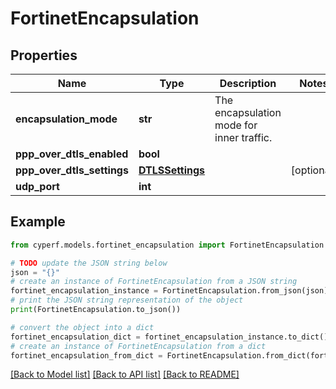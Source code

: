 # FortinetEncapsulation


## Properties

Name | Type | Description | Notes
------------ | ------------- | ------------- | -------------
**encapsulation_mode** | **str** | The encapsulation mode for inner traffic. | 
**ppp_over_dtls_enabled** | **bool** |  | 
**ppp_over_dtls_settings** | [**DTLSSettings**](DTLSSettings.md) |  | [optional] 
**udp_port** | **int** |  | 

## Example

```python
from cyperf.models.fortinet_encapsulation import FortinetEncapsulation

# TODO update the JSON string below
json = "{}"
# create an instance of FortinetEncapsulation from a JSON string
fortinet_encapsulation_instance = FortinetEncapsulation.from_json(json)
# print the JSON string representation of the object
print(FortinetEncapsulation.to_json())

# convert the object into a dict
fortinet_encapsulation_dict = fortinet_encapsulation_instance.to_dict()
# create an instance of FortinetEncapsulation from a dict
fortinet_encapsulation_from_dict = FortinetEncapsulation.from_dict(fortinet_encapsulation_dict)
```
[[Back to Model list]](../README.md#documentation-for-models) [[Back to API list]](../README.md#documentation-for-api-endpoints) [[Back to README]](../README.md)



